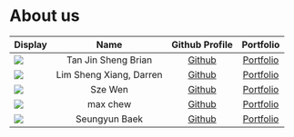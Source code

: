 # About us

Display |          Name           |             Github Profile             | Portfolio 
--------|:-----------------------:|:--------------------------------------:|:---------:
![](https://via.placeholder.com/100.png?text=Photo) | Tan Jin Sheng Brian | [Github](https://github.com/) | [Portfolio](docs/team/johndoe.md)
![](https://via.placeholder.com/100.png?text=Photo) | Lim Sheng Xiang, Darren | [Github](https://github.com/darrenlsx) | [Portfolio](docs/team/johndoe.md)
![](https://via.placeholder.com/100.png?text=Photo) | Sze Wen  | [Github](https://github.com/SSzeWen) | [Portfolio](docs/team/johndoe.md)
![](https://via.placeholder.com/100.png?text=Photo) | max chew | [Github](https://github.com/MuxPotato) | [Portfolio](docs/teams/muxpotato.md) 
![](https://via.placeholder.com/100.png?text=Photo) | Seungyun Baek | [Github](https://github.com/L0Z1K) | [Portfolio](docs/team/seungyunbaek.md)
